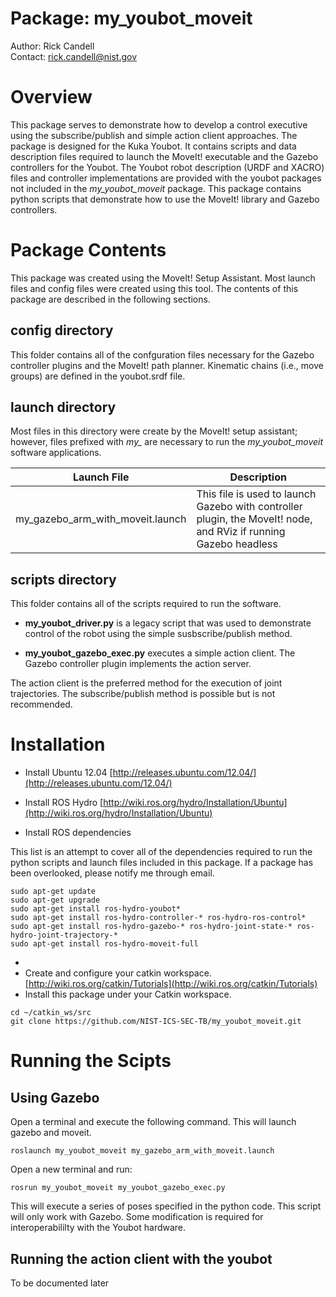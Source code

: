 Package: my\_youbot\_moveit
================
Author: Rick Candell <br>
Contact: rick.candell@nist.gov <br>

# Overview
This package serves to demonstrate how to develop a control executive using the subscribe/publish and simple action client approaches.  The package is designed for the Kuka Youbot.  It contains scripts and data description files required to launch the MoveIt! executable and the Gazebo controllers for the Youbot.  The Youbot robot description (URDF and XACRO) files and controller implementations are provided with the youbot packages not included in the *my\_youbot\_moveit* package.  This package contains python scripts that demonstrate how to use the MoveIt! library and Gazebo controllers.

# Package Contents
This package was created using the MoveIt! Setup Assistant.  Most launch files and config files were created using this tool.  The contents of this package are described in the following sections.

## config directory
This folder contains all of the confguration files necessary for the Gazebo controller plugins and the MoveIt! path planner.  Kinematic chains (i.e., move groups) are defined in the youbot.srdf file.

## launch directory
Most files in this directory were create by the MoveIt! setup assistant; however, files prefixed with *my_* are necessary to run the *my_youbot_moveit* software applications.

Launch File  | Description
------------- | -------------
my_gazebo_arm_with_moveit.launch  | This file is used to launch Gazebo with controller plugin, the MoveIt! node, and RViz if running Gazebo headless


## scripts directory
This folder contains all of the scripts required to run the software.

- **my\_youbot\_driver.py** is a legacy script that was used to demonstrate control of the robot using the simple susbscribe/publish method. 

- **my_youbot\_gazebo\_exec.py** executes a simple action client.  The Gazebo controller plugin implements the action server.  

The action client is the preferred method for the execution of joint trajectories.  The subscribe/publish method is possible but is not recommended.


# Installation
- Install Ubuntu 12.04 [http://releases.ubuntu.com/12.04/](http://releases.ubuntu.com/12.04/)

- Install ROS Hydro [http://wiki.ros.org/hydro/Installation/Ubuntu](http://wiki.ros.org/hydro/Installation/Ubuntu)

- Install ROS dependencies

This list is an attempt to cover all of the dependencies required to run the python scripts and launch files included in this package.  If a package has been overlooked, please notify me through email.

```
sudo apt-get update
sudo apt-get upgrade
sudo apt-get install ros-hydro-youbot* 
sudo apt-get install ros-hydro-controller-* ros-hydro-ros-control* 
sudo apt-get install ros-hydro-gazebo-* ros-hydro-joint-state-* ros-hydro-joint-trajectory-*
sudo apt-get install ros-hydro-moveit-full

```

-
- Create and configure your catkin workspace. [http://wiki.ros.org/catkin/Tutorials](http://wiki.ros.org/catkin/Tutorials)
- Install this package under your Catkin workspace. 
```
cd ~/catkin_ws/src
git clone https://github.com/NIST-ICS-SEC-TB/my_youbot_moveit.git
```

# Running the Scipts

## Using Gazebo
Open a terminal and execute the following command.  This will launch gazebo and moveit.  

```
roslaunch my_youbot_moveit my_gazebo_arm_with_moveit.launch
```

Open a new terminal and run:

```
rosrun my_youbot_moveit my_youbot_gazebo_exec.py
```

This will execute a series of poses specified in the python code.  This script will only work with Gazebo.  Some modification is required for interoperabililty with the Youbot hardware.

## Running the action client with the youbot

To be documented later


